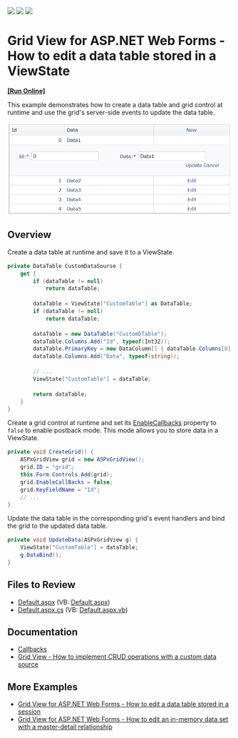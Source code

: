 <!-- default badges list -->
![](https://img.shields.io/endpoint?url=https://codecentral.devexpress.com/api/v1/VersionRange/128539743/15.1.3%2B)
[![](https://img.shields.io/badge/Open_in_DevExpress_Support_Center-FF7200?style=flat-square&logo=DevExpress&logoColor=white)](https://supportcenter.devexpress.com/ticket/details/E2945)
[![](https://img.shields.io/badge/📖_How_to_use_DevExpress_Examples-e9f6fc?style=flat-square)](https://docs.devexpress.com/GeneralInformation/403183)
<!-- default badges end -->
# Grid View for ASP.NET Web Forms - How to edit a data table stored in a ViewState
<!-- run online -->
**[[Run Online]](https://codecentral.devexpress.com/128539743/)**
<!-- run online end -->

This example demonstrates how to create a data table and grid control at runtime and use the grid's server-side events to update the data table.

![Edit a data table stored in ViewState](EditDataTableInViewState.png)

## Overview

Create a data table at runtime and save it to a ViewState.

```cs
private DataTable CustomDataSourse {
    get {
        if (dataTable != null)
            return dataTable;

        dataTable = ViewState["CustomTable"] as DataTable;
        if (dataTable != null)
            return dataTable;

        dataTable = new DataTable("CustomDTable");
        dataTable.Columns.Add("Id", typeof(Int32));
        dataTable.PrimaryKey = new DataColumn[] { dataTable.Columns[0] };
        dataTable.Columns.Add("Data", typeof(string));

        // ...
        ViewState["CustomTable"] = dataTable;

        return dataTable;
    }
}
```

Create a grid control at runtime and set its [EnableCallbacks](https://docs.devexpress.com/AspNet/DevExpress.Web.ASPxGridBase.EnableCallBacks) property to `false` to enable postback mode. This mode allows you to store data in a ViewState.

```cs
private void CreateGrid() {
    ASPxGridView grid = new ASPxGridView();
    grid.ID = "grid";
    this.Form.Controls.Add(grid);
    grid.EnableCallBacks = false;
    grid.KeyFieldName = "Id";
    // ...
}
```

Update the data table in the corresponding grid's event handlers and bind the grid to the updated data table.

```cs
private void UpdateData(ASPxGridView g) {
    ViewState["CustomTable"] = dataTable;
    g.DataBind();
}
```

## Files to Review

* [Default.aspx](./CS/WebSite/Default.aspx) (VB: [Default.aspx](./VB/WebSite/Default.aspx))
* [Default.aspx.cs](./CS/WebSite/Default.aspx.cs) (VB: [Default.aspx.vb](./VB/WebSite/Default.aspx.vb))

## Documentation

* [Callbacks](https://docs.devexpress.com/AspNet/402559/common-concepts/callbacks)
* [Grid View - How to implement CRUD operations with a custom data source](https://docs.devexpress.com/AspNet/403771/troubleshooting/grid-related-issues/crud-operations-with-custom-data-source)

## More Examples

* [Grid View for ASP.NET Web Forms - How to edit a data table stored in a session](https://github.com/DevExpress-Examples/aspxgridview-how-to-edit-data-in-a-datatable-at-runtime-when-data-is-stored-in-session-t191009)
* [Grid View for ASP.NET Web Forms - How to edit an in-memory data set with a master-detail relationship](https://github.com/DevExpress-Examples/aspxgridview-edit-in-memory-dataset)
